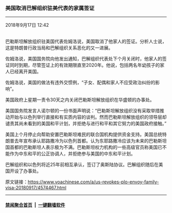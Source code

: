 ### 美国取消巴解组织驻美代表的家属签证
------------------------

<div class="published">
 <span class="date" title="中国时间">
  <time datetime="2018-09-17T12:42:06+08:00">
   2018年9月17日 12:42
  </time>
 </span>
</div>
<br/>
<div class="wsw">
 <p>
  巴勒斯坦解放组织驻美国代表佐姆洛说，美国取消了他家人的签证。分析人士说，这是特朗普行政当局和巴解组织关系恶化的又一进展。
 </p>
 <p>
  佐姆洛说，美国国务院向他发出通知，巴解组织代表处下个月关闭时，他家人的签证同时到期，尽管签证上的有效期限直至2020年。他说，包括两名年幼孩子的家人已经离开美国。
 </p>
 <p>
  佐姆洛说，美国的做法有违外交惯例，“子女、配偶和家人不应受政治纠纷的影响”。
 </p>
 <p>
  美国政府上星期一责令30天之内关闭巴勒斯坦解放组织在华盛顿的办事处。
 </p>
 <p>
  美国国务院发言人诺尔顿的一份书面声明说：“巴勒斯坦解放组织没有采取举措推动开始与以色列举行直接和有实质内容的谈判。然而巴勒斯坦解放组织的领导层却谴责其尚未看到的美国和平计划，并拒绝与进行和平和其它努力的美国政府接触。”
 </p>
 <p>
  美国上个月停止向帮助安置巴勒斯坦难民的联合国机构提供资金支持。美国总统特朗普去年宣布承认耶路撒冷为以色列首都。认为东耶路撒冷应该为未来的巴勒斯坦国首都的巴勒斯坦人表示极为不满。巴勒斯坦权力机构的一些高级官员称美国已不能作为中东和平的公正协调人，并拒绝参与美国的中东和平计划。
 </p>
 <p>
  巴解组织和以色列将近25年前相互承认，签订了奥斯陆协议。巴解组织随后在美国开设了办事处。
 </p>
 <p>
 </p>
</div>

原文链接：https://www.voachinese.com/a/us-revokes-plo-envoy-family-visa-20180917/4574467.html


------------------------
#### [禁闻聚合首页](https://github.com/gfw-breaker/banned-news/blob/master/README.md) &nbsp;|&nbsp;  [一键翻墙软件](https://github.com/gfw-breaker/nogfw/blob/master/README.md)